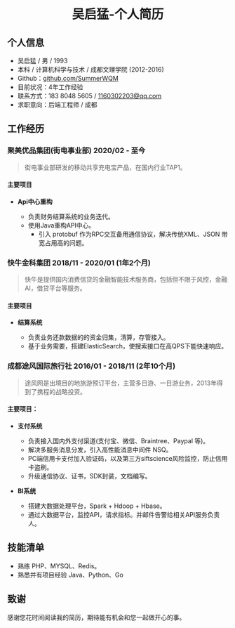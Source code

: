 # <center>吴启猛-个人简历</center>

## 个人信息
- 吴启猛 / 男 / 1993
- 本科 / 计算机科学与技术 / 成都文理学院 (2012-2016)
- Github：[github.com/SummerWQM](https://github.com/SummerWQM)
- 目前状况：4年工作经验
- 联系方式：183 8048 5605 / 1160302203@qq.com
- 求职意向：后端工程师 / 成都


## 工作经历

### 聚美优品集团(街电事业部) 2020/02 - 至今
> 街电事业部研发的移动共享充电宝产品，在国内行业TAP1。

#### 主要项目

- **Api中心重构**

    - 负责财务结算系统的业务迭代。
    - 使用Java重构API中心。
        - 引入 protobuf 作为RPC交互备用通信协议，解决传统XML、JSON 带宽占用高的问题。

### 快牛金科集团 2018/11 - 2020/01 (1年2个月)
> 快牛是提供国内消费信贷的金融智能技术服务商，包括但不限于风控，金融AI，借贷平台等服务。

#### 主要项目

- **结算系统**

    - 负责业务还款数据的的资金归集，清算，存管接入。 
    - 基于业务需要，搭建ElasticSearch，使搜索接口在高QPS下能快速响应。

### 成都途风国际旅行社 2016/01 - 2018/11 (2年10个月)
> 途风网是出境目的地旅游预订平台，主营多日游、一日游业务，2013年得到了携程的战略投资。

#### 主要项目：

- **支付系统**
    - 负责接入国内外支付渠道(支付宝、微信、Braintree、Paypal 等)。
    - 解决多服务消息分发，引入高性能消息中间件 NSQ。
    - PC端信用卡支付加入验证码，以及第三方siftscience风险监控，防止信用卡盗刷。
    - 升级通信协议、证书，SDK封装，文档编写。

- **BI系统**
    - 搭建大数据处理平台，Spark + Hdoop + Hbase。
    - 通过大数据平台，监控API，请求指标。并邮件告警给相关API服务负责人。

## 技能清单
- 熟练 PHP、MYSQL、Redis。
- 熟悉并有项目经验 Java、Python、Go

## 致谢
感谢您花时间阅读我的简历，期待能有机会和您一起做开心的事。
